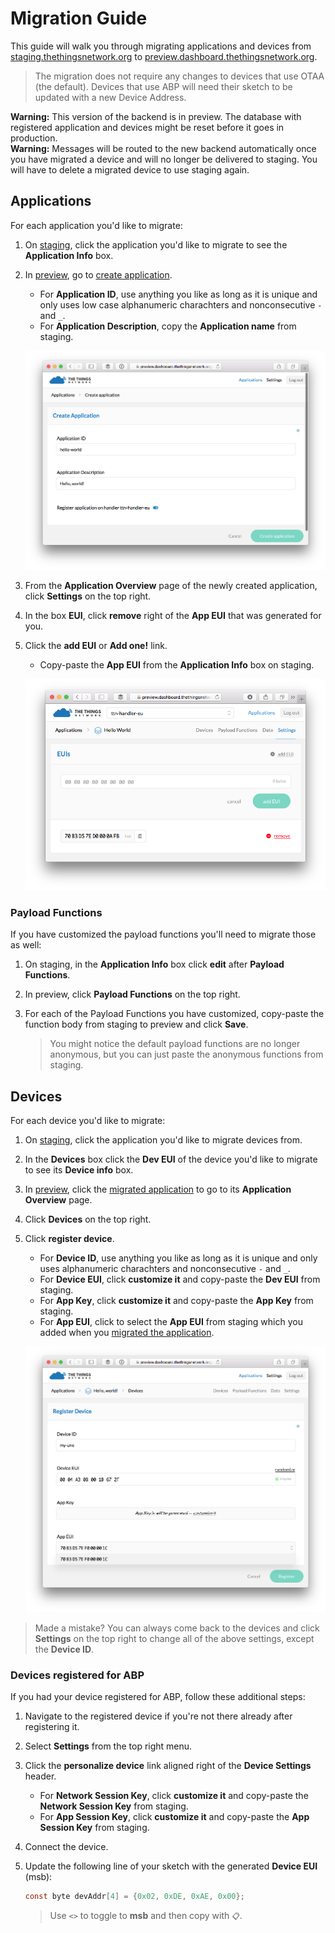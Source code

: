 # Migration Guide

This guide will walk you through migrating applications and devices from [staging.thethingsnetwork.org](https://staging.thethingsnetwork.org/) to [preview.dashboard.thethingsnetwork.org](https://preview.dashboard.thethingsnetwork.org/).

> The migration does not require any changes to devices that use OTAA (the default). Devices that use ABP will need their sketch to be updated with a new Device Address.

<div class="alert alert-danger"><strong>Warning:</strong> This version of the backend is in preview. The database with registered application and devices might be reset before it goes in production.</div>

<div class="alert alert-danger"><strong>Warning:</strong> Messages will be routed to the new backend automatically once you have migrated a device and will no longer be delivered to staging. You will have to delete a migrated device to use staging again.</div>

## Applications

For each application you'd like to migrate:

1.  On [staging](https://staging.thethingsnetwork.org/applications/), click the application you'd like to migrate to see the **Application Info** box.
2.  In [preview](https://preview.dashboard.thethingsnetwork.org/applications/), go to [create application](https://preview.dashboard.thethingsnetwork.org/applications/create).
    - For **Application ID**, use anything you like as long as it is unique and only uses low case alphanumeric charachters and nonconsecutive `-` and `_`.
    - For **Application Description**, copy the **Application name** from staging.

    ![Create Application](create-application.png)

3.  From the **Application Overview** page of the newly created application, click **Settings** on the top right.
4.  In the box **EUI**, click **remove** right of the **App EUI** that was generated for you.
5.  Click the **add EUI** or **Add one!** link.
    - Copy-paste the **App EUI** from the **Application Info** box on staging.

    ![Customize EUI](dashboard-application-eui.png)

### Payload Functions

If you have customized the payload functions you'll need to migrate those as well:

1.  On staging, in the **Application Info** box click **edit** after **Payload Functions**.
2.  In preview, click **Payload Functions** on the top right.
3.  For each of the Payload Functions you have customized, copy-paste the function body from staging to preview and click **Save**.

    > You might notice the default payload functions are no longer anonymous, but you can just paste the anonymous functions from staging.

## Devices

For each device you'd like to migrate:

1.  On [staging](https://staging.thethingsnetwork.org/applications/), click the application you'd like to migrate devices from.
2.  In the **Devices** box click the **Dev EUI** of the device you'd like to migrate to see its **Device info** box.
3.  In [preview](https://preview.dashboard.thethingsnetwork.org/applications/), click the [migrated application](#migrate-applications) to go to its **Application Overview** page.
4.  Click **Devices** on the top right.
5.  Click **register device**.
    - For **Device ID**, use anything you like as long as it is unique and only uses alphanumeric charachters and nonconsecutive `-` and `_`.
    - For **Device EUI**, click **customize it** and copy-paste the **Dev EUI** from staging.
    - For **App Key**, click **customize it** and copy-paste the **App Key** from staging.
    - For **App EUI**, click to select the **App EUI** from staging which you added when you [migrated the application](#migrate-applications).

    ![](register-device.png)

> Made a mistake? You can always come back to the devices and click **Settings** on the top right to change all of the above settings, except the **Device ID**.

### Devices registered for ABP

If you had your device registered for ABP, follow these additional steps:

1.  Navigate to the registered device if you're not there already after registering it.
2.  Select **Settings** from the top right menu.
3.  Click the **personalize device** link aligned right of the **Device Settings** header.
    - For **Network Session Key**, click **customize it** and copy-paste the **Network Session Key** from staging.
    - For **App Session Key**, click **customize it** and copy-paste the **App Session Key** from staging.
4.  Connect the device.
5.  Update the following line of your sketch with the generated **Device EUI** (msb):

    ```c
    const byte devAddr[4] = {0x02, 0xDE, 0xAE, 0x00};
    ```
    
    > Use `<>` to toggle to **msb** and then copy with `📋`.